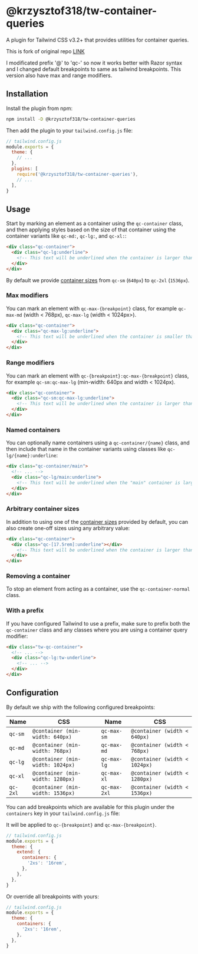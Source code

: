 # @krzysztof318/tw-container-queries

A plugin for Tailwind CSS v3.2+ that provides utilities for container queries.

This is fork of original repo [LINK](https://github.com/tailwindlabs/tailwindcss-container-queries)

I modificated prefix '@' to 'qc-' so now it works better with Razor syntax and I changed default breakpoints to same as tailwind breakpoints. This version also have max and range modifiers.

## Installation

Install the plugin from npm:

```sh
npm install -D @krzysztof318/tw-container-queries
```

Then add the plugin to your `tailwind.config.js` file:

```js
// tailwind.config.js
module.exports = {
  theme: {
    // ...
  },
  plugins: [
    require('@krzysztof318/tw-container-queries'),
    // ...
  ],
}
```

## Usage

Start by marking an element as a container using the `qc-container` class, and then applying styles based on the size of that container using the container variants like `qc-md:`, `qc-lg:`, and `qc-xl:`:

```html
<div class="qc-container">
  <div class="qc-lg:underline">
    <!-- This text will be underlined when the container is larger than or equals `1024px` -->
  </div>
</div>
```

By default we provide [container sizes](#configuration) from `qc-sm` (`640px`) to `qc-2xl` (`1536px`).

### Max modifiers

You can mark an element with `qc-max-{breakpoint}` class, for example `qc-max-md` (width < 768px), `qc-max-lg` (width < 1024px>).

```html
<div class="qc-container">
  <div class="qc-max-lg:underline">
    <!-- This text will be underlined when the container is smaller than `1024px` -->
  </div>
</div>
```

### Range modifiers

You can mark an element with `qc-{breakpoint}:qc-max-{breakpoint}` class, for example `qc-sm:qc-max-lg` (min-width: 640px and width < 1024px).

```html
<div class="qc-container">
  <div class="qc-sm:qc-max-lg:underline">
    <!-- This text will be underlined when the container is larger than or equals `640px and smaller than `1024px` -->
  </div>
</div>
```

### Named containers

You can optionally name containers using a `qc-container/{name}` class, and then include that name in the container variants using classes like `qc-lg/{name}:underline`:

```html
<div class="qc-container/main">
  <!-- ... -->
  <div class="qc-lg/main:underline">
    <!-- This text will be underlined when the "main" container is larger than `1024px` -->
  </div>
</div>
```

### Arbitrary container sizes

In addition to using one of the [container sizes](#configuration) provided by default, you can also create one-off sizes using any arbitrary value:

```html
<div class="qc-container">
  <div class="qc-[17.5rem]:underline"></div>
    <!-- This text will be underlined when the container is larger than `17.5rem` -->
  </div>
</div>
```

### Removing a container

To stop an element from acting as a container, use the `qc-container-normal` class.

<div class="qc-container xl:qc-container-normal">
  <!-- ... -->
</div>

### With a prefix

If you have configured Tailwind to use a prefix, make sure to prefix both the `qc-container` class and any classes where you are using a container query modifier:

```html
<div class="tw-qc-container">
  <!-- ... -->
  <div class="qc-lg:tw-underline">
    <!-- ... -->
  </div>
</div>
```

## Configuration

By default we ship with the following configured breakpoints:

| Name     | CSS                                          | Name         | CSS                                          |
| -------- | -------------------------------------------- | ------------ | -------------------------------------------- |
| `qc-sm`  | `@container (min-width: 640px)`              | `qc-max-sm`  | `@container (width < 640px)`                 |
| `qc-md`  | `@container (min-width: 768px)`              | `qc-max-md`  | `@container (width < 768px)`                 |
| `qc-lg`  | `@container (min-width: 1024px)`             | `qc-max-lg`  | `@container (width < 1024px)`                |
| `qc-xl`  | `@container (min-width: 1280px)`             | `qc-max-xl`  | `@container (width < 1280px)`                |
| `qc-2xl` | `@container (min-width: 1536px)`             | `qc-max-2xl` | `@container (width < 1536px)`                |

You can add breakpoints which are available for this plugin under the `containers` key in your `tailwind.config.js` file:

It will be applied to `qc-{breakpoint}` and `qc-max-{breakpoint}`.

```js
// tailwind.config.js
module.exports = {
  theme: {
    extend: {
      containers: {
        '2xs': '16rem',
      },
    },
  },
}
```

Or override all breakpoints with yours:

```js
// tailwind.config.js
module.exports = {
  theme: {
    containers: {
      '2xs': '16rem',
    },
  },
}
```
